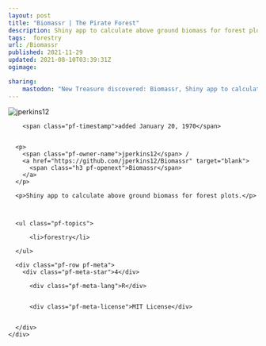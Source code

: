```yaml
---
layout: post
title: "Biomassr | The Pirate Forest"
description: Shiny app to calculate above ground biomass for forest plots.
tags:  forestry
url: /Biomassr
published: 2021-11-29
updated: 2021-08-10T03:39:31Z
ogimage: 

sharing:
    mastodon: "New Treasure discovered: Biomassr, Shiny app to calculate above ground biomass for forest plots."
---
```


<div class="pf-night-sky-spacer">
    <div id="pf-night-sky" data-stars="4" data-owner="jperkins12" data-repo="Biomassr"></div>
    <div class="">
        <dialog>
            Inhalt des Dialogs
        </dialog>
    </div>
</div>

<div class="pf-ship-list">
    <div class="pf-row pf-pirate pf-small-column" data-pirate-id="PKBI__W3TfGSM_6JUy3K0">
    <div>
      <!--<a href="https://github.com/jperkins12" target="blank">-->
        <div class="pf-pirate-avatar">
          <div class="pf-cross pf-clickable"  onclick="collect('PKBI__W3TfGSM_6JUy3K0'); return false;"></div>
          <img src="https://avatars.githubusercontent.com/u/17438718?v=4" title="jperkins12" alt="jperkins12"/>
      </div>
      <!--</a>
      <div class="pf-pirate-actions">
        <a class="pf-treasure-add"  title="save in my treasure chest" onclick="collect('PKBI__W3TfGSM_6JUy3K0'); return false;" href="#">
          <img src="./assets/coin.svg" alt="treasure"/>
        </a>
        <a class="pf-treasure-remove" onclick="throwAway('PKBI__W3TfGSM_6JUy3K0'); return false;">remove</a>
      </div>-->
    </div>
    <div class="pf-ship">
      
        <span class="pf-timestamp">added January 20, 1970</span>
      
      
      <p>
        <span class="pf-owner-name">jperkins12</span> / 
        <a href="https://github.com/jperkins12/Biomassr" target="blank">
          <span class="h3 pf-openext">Biomassr</span>
        </a>
      </p>

      <p>Shiny app to calculate above ground biomass for forest plots.</p>

      

      <ul class="pf-topics">
        
          <li>forestry</li>
        
      </ul>

      <div class="pf-row pf-meta">
        <div class="pf-meta-star">4</div>
        
          <div class="pf-meta-lang">R</div>
        
        
          <div class="pf-meta-license">MIT License</div>
        
        
      </div>
    </div>
  </div>
</div>